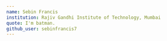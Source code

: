 ```yaml
---
name: Sebin Francis
institution: Rajiv Gandhi Institute of Technology, Mumbai
quote: I'm batman.
github_user: sebinfrancis7
---
```

